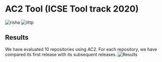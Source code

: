 # AC2 Tool (ICSE Tool track 2020)
![risha](https://user-images.githubusercontent.com/42757231/99178239-0a095380-2737-11eb-8f94-75ca8f069377.png)
![iittp](https://user-images.githubusercontent.com/42757231/99178231-f3fb9300-2736-11eb-8942-0cde97e79d3b.png)


## Results
We have evaluated 10 repositories using AC2. For each repository, we have compared its first release with its subsequent releases.
![Results](https://github.com/dheerajrox/AC2doc/tree/main/Results)
